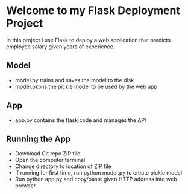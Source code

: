 # Welcome to my Flask Deployment Project

In this project I use Flask to deploy a web application that predicts employee salary given years of experience.

## Model

- model.py trains and saves the model to the disk
- model.pkb is the pickle model to be used by the web app

## App

- app.py contains the flask code and manages the API

## Running the App

- Download Git repo ZIP file
- Open the computer terminal
- Change directory to location of ZIP file
- If running for first time, run python model.py to create pickle model
- Run python app.py and copy/paste given HTTP address into web browser
